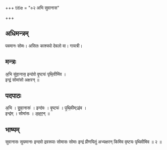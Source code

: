 +++
title = "०२ अभि सुवानास"

+++
## अधिमन्त्रम्
पवमानः सोमः। असितः काश्यपो देवलो वा। गायत्री।

## मन्त्रः
अ॒भि सु॑वा॒नास॒ इन्द॑वो वृ॒ष्टयः॑ पृथि॒वीमि॑व ।  
इन्द्रं॒ सोमा॑सो अक्षरन् ॥

## पदपाठः
अ॒भि । सु॒वा॒नासः॑ । इन्द॑वः । वृ॒ष्टयः॑ । पृ॒थि॒वीम्ऽइ॑व ।  
इन्द्र॑म् । सोमा॑सः । अ॒क्ष॒र॒न् ॥

## भाष्यम्
सुवानासः सुयमानाः इन्दवो द्रवरूपाः सोमासः सोमाः इन्द्रं प्रीणयितुं अभ्यक्षरन् किमिव वृष्टयः पृथिवीमिव ॥ २ ॥